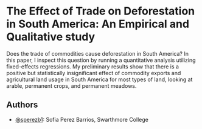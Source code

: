 
# The Effect of Trade on Deforestation in South America: An Empirical and Qualitative study

Does the trade of commodities cause deforestation in South America? In this paper, I inspect this question by running a quantitative analysis utilizing fixed-effects regressions. My preliminary results show that there is a positive but statistically insignificant effect of commodity exports and agricultural land usage in South America for most types of land, looking at arable, permanent crops, and permanent meadows.


## Authors

- [@sperezb1](https://www.github.com/spereb1): Sofia Perez Barrios, Swarthmore College

